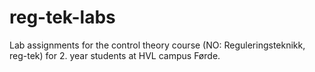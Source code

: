 # reg-tek-labs
Lab assignments for the control theory course (NO: Reguleringsteknikk, reg-tek) for 2. year students at HVL campus Førde.
